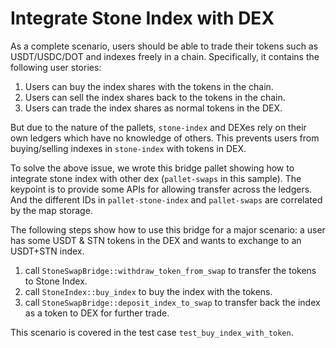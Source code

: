 # Integrate Stone Index with DEX

As a complete scenario, users should be able to trade their tokens such as USDT/USDC/DOT and indexes freely in a chain. Specifically, it contains the following user stories:
1. Users can buy the index shares with the tokens in the chain.
1. Users can sell the index shares back to the tokens in the chain.
1. Users can trade the index shares as normal tokens in the DEX.


But due to the nature of the pallets, `stone-index` and DEXes rely on their own ledgers which have no knowledge of others. This prevents users from buying/selling indexes in `stone-index` with tokens in DEX.

To solve the above issue, we wrote this bridge pallet showing how to integrate stone index with other dex (`pallet-swaps` in this sample). The keypoint is to provide some APIs for allowing transfer across the ledgers. And the different IDs in `pallet-stone-index` and `pallet-swaps` are correlated by the map storage. 

The following steps show how to use this bridge for a major scenario: a user has some USDT & STN tokens in the DEX and wants to exchange to an USDT+STN index.

1. call `StoneSwapBridge::withdraw_token_from_swap` to transfer the tokens to Stone Index.
1. call `StoneIndex::buy_index` to buy the index with the tokens.
1. call `StoneSwapBridge::deposit_index_to_swap` to transfer back the index as a token to DEX for further trade.

This scenario is covered in the test case `test_buy_index_with_token`.

